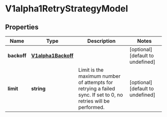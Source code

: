 # V1alpha1RetryStrategyModel

## Properties

Name | Type | Description | Notes
------------ | ------------- | ------------- | -------------
**backoff** | [**V1alpha1Backoff**](V1alpha1Backoff.md) |  | [optional] [default to undefined]
**limit** | **string** | Limit is the maximum number of attempts for retrying a failed sync. If set to 0, no retries will be performed. | [optional] [default to undefined]


